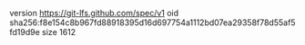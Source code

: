version https://git-lfs.github.com/spec/v1
oid sha256:f8e154c8b967fd88918395d16d697754a1112bd07ea29358f78d55af5fd19d9e
size 1612
